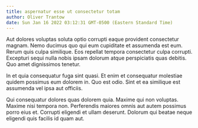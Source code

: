 ```yaml
---
title: aspernatur esse ut consectetur totam
author: Oliver Trantow
date: Sun Jan 16 2022 03:12:31 GMT-0500 (Eastern Standard Time)
---
```

Aut dolores voluptas soluta optio corrupti eaque provident consectetur magnam. Nemo ducimus quo qui eum cupiditate et assumenda est eum. Rerum quis culpa similique. Eos repellat tempora consectetur culpa corrupti. Excepturi sequi nulla nobis ipsam dolorum atque perspiciatis quas debitis. Quo amet dignissimos tenetur.

 In et quia consequatur fuga sint quasi. Et enim et consequatur molestiae quidem possimus eum dolorem in. Quo est odio. Sint et ea similique est assumenda vel ipsa aut officiis.

 Qui consequatur dolores quas dolorem quia. Maxime qui non voluptas. Maxime nisi tempora non. Perferendis maiores omnis aut autem possimus porro eius et. Corrupti eligendi et ullam deserunt. Dolorum qui beatae neque eligendi quis facilis id quam aut.
